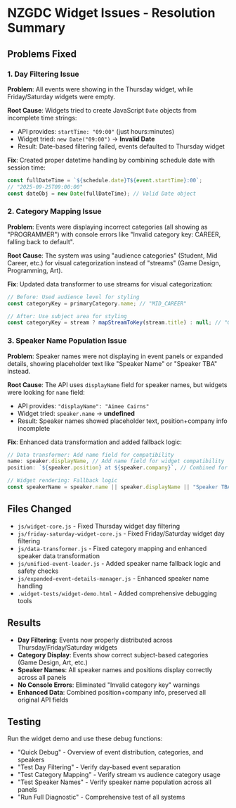 # NZGDC Widget Issues - Resolution Summary

## Problems Fixed

### 1. Day Filtering Issue
**Problem**: All events were showing in the Thursday widget, while Friday/Saturday widgets were empty.

**Root Cause**: Widgets tried to create JavaScript `Date` objects from incomplete time strings:
- API provides: `startTime: "09:00"` (just hours:minutes)
- Widget tried: `new Date("09:00")` → **Invalid Date**
- Result: Date-based filtering failed, events defaulted to Thursday widget

**Fix**: Created proper datetime handling by combining schedule date with session time:
```javascript
const fullDateTime = `${schedule.date}T${event.startTime}:00`; 
// "2025-09-25T09:00:00"
const dateObj = new Date(fullDateTime); // Valid Date object
```

### 2. Category Mapping Issue  
**Problem**: Events were displaying incorrect categories (all showing as "PROGRAMMER") with console errors like "Invalid category key: CAREER, falling back to default".

**Root Cause**: The system was using "audience categories" (Student, Mid Career, etc.) for visual categorization instead of "streams" (Game Design, Programming, Art).

**Fix**: Updated data transformer to use streams for visual categorization:
```javascript
// Before: Used audience level for styling
const categoryKey = primaryCategory.name; // "MID_CAREER"

// After: Use subject area for styling  
const categoryKey = stream ? mapStreamToKey(stream.title) : null; // "GAME_DESIGN"
```

### 3. Speaker Name Population Issue
**Problem**: Speaker names were not displaying in event panels or expanded details, showing placeholder text like "Speaker Name" or "Speaker TBA" instead.

**Root Cause**: The API uses `displayName` field for speaker names, but widgets were looking for `name` field:
- API provides: `"displayName": "Aimee Cairns"`
- Widget tried: `speaker.name` → **undefined**
- Result: Speaker names showed placeholder text, position+company info incomplete

**Fix**: Enhanced data transformation and added fallback logic:
```javascript
// Data transformer: Add name field for compatibility
name: speaker.displayName, // Add name field for widget compatibility
position: `${speaker.position} at ${speaker.company}`, // Combined for display

// Widget rendering: Fallback logic
const speakerName = speaker.name || speaker.displayName || "Speaker TBA";
```

## Files Changed
- `js/widget-core.js` - Fixed Thursday widget day filtering
- `js/friday-saturday-widget-core.js` - Fixed Friday/Saturday widget day filtering  
- `js/data-transformer.js` - Fixed category mapping and enhanced speaker data transformation
- `js/unified-event-loader.js` - Added speaker name fallback logic and safety checks
- `js/expanded-event-details-manager.js` - Enhanced speaker name handling
- `.widget-tests/widget-demo.html` - Added comprehensive debugging tools

## Results
- **Day Filtering**: Events now properly distributed across Thursday/Friday/Saturday widgets
- **Category Display**: Events show correct subject-based categories (Game Design, Art, etc.)
- **Speaker Names**: All speaker names and positions display correctly across all panels
- **No Console Errors**: Eliminated "Invalid category key" warnings
- **Enhanced Data**: Combined position+company info, preserved all original API fields

## Testing
Run the widget demo and use these debug functions:
- "Quick Debug" - Overview of event distribution, categories, and speakers
- "Test Day Filtering" - Verify day-based event separation  
- "Test Category Mapping" - Verify stream vs audience category usage
- "Test Speaker Names" - Verify speaker name population across all panels
- "Run Full Diagnostic" - Comprehensive test of all systems
